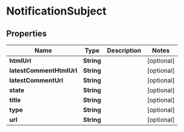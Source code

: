 # NotificationSubject

## Properties
Name | Type | Description | Notes
------------ | ------------- | ------------- | -------------
**htmlUrl** | **String** |  |  [optional]
**latestCommentHtmlUrl** | **String** |  |  [optional]
**latestCommentUrl** | **String** |  |  [optional]
**state** | **String** |  |  [optional]
**title** | **String** |  |  [optional]
**type** | **String** |  |  [optional]
**url** | **String** |  |  [optional]
